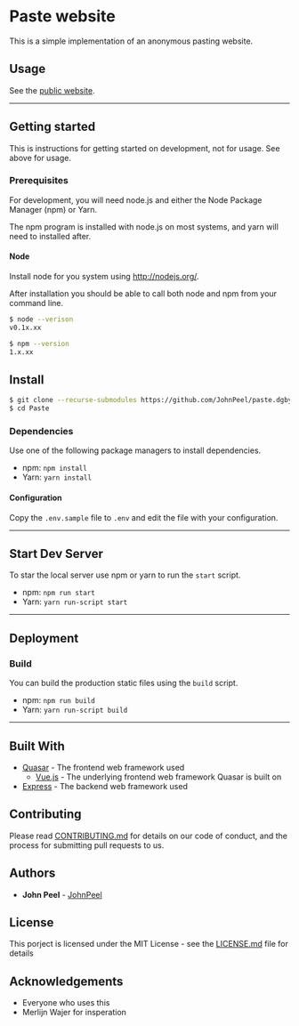 # Paste website

This is a simple implementation of an anonymous pasting website.

## Usage

See the [public website](https://paste.dgby.org).

---

## Getting started

This is instructions for getting started on development, not for usage. See above for usage.

### Prerequisites

For development, you will need node.js and either the Node Package Manager (npm) or Yarn.

The npm program is installed with node.js on most systems, and yarn will need to installed after.

#### Node

Install node for you system using <http://nodejs.org/>.

After installation you should be able to call both node and npm from your command line.

```bash
$ node --verison
v0.1x.xx

$ npm --version
1.x.xx
```

## Install

```bash
$ git clone --recurse-submodules https://github.com/JohnPeel/paste.dgby.org.git
$ cd Paste
```

### Dependencies

Use one of the following package managers to install dependencies.

- npm: `npm install`
- Yarn: `yarn install`

#### Configuration

Copy the `.env.sample` file to `.env` and edit the file with your configuration.

---

## Start Dev Server

To star the local server use npm or yarn to run the `start` script.

- npm: `npm run start`
- Yarn: `yarn run-script start`

---

## Deployment

### Build

You can build the production static files using the `build` script.

- npm: `npm run build`
- Yarn: `yarn run-script build`

---

## Built With

- [Quasar](https://quasar-framework.org/) - The frontend web framework used
  - [Vue.js](https://vuejs.org/) - The underlying frontend web framework Quasar is built on
- [Express](https://expressjs.com/) - The backend web framework used

## Contributing

Please read [CONTRIBUTING.md](CONTRIBUTING.md) for details on our code of conduct, and the process for submitting pull requests to us.

## Authors

- **John Peel** - [JohnPeel](https://github.com/JohnPeel)

## License

This porject is licensed under the MIT License - see the [LICENSE.md](LICENSE.md) file for details

## Acknowledgements

- Everyone who uses this
- Merlijn Wajer for insperation
